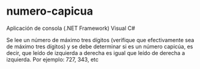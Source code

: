 # numero-capicua
Aplicación de consola (.NET Framework) Visual C#

Se lee un número de máximo tres dígitos (verifique que efectivamente sea de máximo tres dígitos) y se debe determinar si es un número capicúa, es decir, que leído de izquierda a derecha es igual que leído de derecha a izquierda. Por ejemplo: 727, 343, etc
